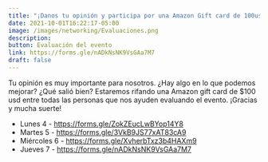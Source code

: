 ```yaml
---
title: "¡Danos tu opinión y participa por una Amazon Gift card de 100usd!"
date: 2021-10-01T16:22:17-05:00
image: /images/networking/Evaluaciones.png
description: 
button: Evaluación del evento
link: https://forms.gle/nADkNsNK9VsGAa7M7 
draft: false
---
```



Tu opinión es muy importante para nosotros. ¿Hay algo en lo que podemos mejorar? ¿Qué salió bien?
Estaremos rifando una Amazon gift card de $100 usd entre todas las personas que nos ayuden evaluando el evento.
¡Gracias y mucha suerte!

* Lunes 4 - https://forms.gle/ZokZEucLwBYop14Y8 
* Martes 5 - https://forms.gle/3VkB9JS77xAT83cA9 
* Miércoles 6 - https://forms.gle/XvherbTxz3b4HAXm9 
* Jueves 7 - https://forms.gle/nADkNsNK9VsGAa7M7 

